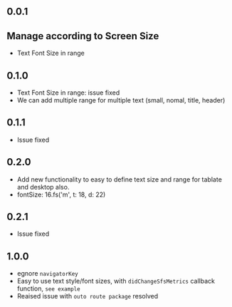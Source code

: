 ## 0.0.1

## Manage according to Screen Size
* Text Font Size in range

## 0.1.0

* Text Font Size in range: issue fixed
* We can add multiple range for multiple text (small, nomal, title, header)

## 0.1.1

* Issue fixed

## 0.2.0

* Add new functionality to easy to define text size and range for tablate and desktop also.
* fontSize: 16.fs('m', t: 18, d: 22)

## 0.2.1

* Issue fixed

## 1.0.0
* egnore `navigatorKey`
* Easy to use text style/font sizes, with `didChangeSfsMetrics` callback function, `see example`
* Reaised issue with `outo route package` resolved
